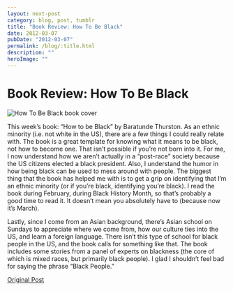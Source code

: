 ```yaml
---
layout: next-post
category: blog, post, tumblr
title: "Book Review: How To Be Black"
date: 2012-03-07
pubDate: "2012-03-07"
permalink: /blog/:title.html
description: ""
heroImage: ""
---
```


# Book Review: How To Be Black

![How To Be Black book cover](http://68.media.tumblr.com/tumblr_lznp8flhcJ1qz81kho1_500.jpg)

This week’s book: “How to be Black” by Baratunde Thurston. As an ethnic minority (i.e. not white in the US), there are a few things I could really relate with. The book is a great template for knowing what it means to be black, not how to become one. That isn’t possible if you’re not born into it. For me, I now understand how we aren’t actually in a “post-race” society because the US citizens elected a black president. Also, I understand the humor in how being black can be used to mess around with people. The biggest thing that the book has helped me with is to get a grip on identifying that I’m an ethnic minority (or if you’re black, identifying you’re black). I read the book during February, during Black History Month, so that’s probably a good time to read it. It doesn’t mean you absolutely have to (because now it’s March).

Lastly, since I come from an Asian background, there’s Asian school on Sundays to appreciate where we come from, how our culture ties into the US, and learn a foreign language. There isn’t this type of school for black people in the US, and the book calls for something like that. The book includes some stories from a panel of experts on blackness (the core of which is mixed races, but primarily black people). I glad I shouldn’t feel bad for saying the phrase “Black People.”

[Original Post](http://jermspeaks.com/post/18907304153/this-weeks-book-how-to-be-black-by-baratunde)
